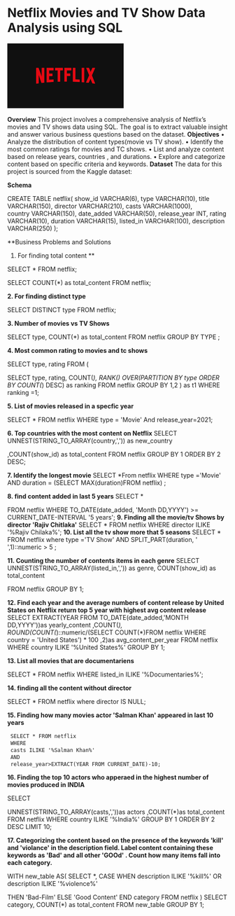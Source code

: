 # Netflix Movies and TV Show Data Analysis using SQL
![Netflix Logo](https://github.com/Fraz-Rasheed/Netflix_sql-Project/blob/main/download.png)

**Overview**
This project involves a comprehensive analysis of Netflix’s movies and TV shows data using SQL. The goal is to extract valuable insight and answer various business questions based on the dataset.
**Objectives** 
•	Analyze the distribution of content types(movie vs TV show).
•	Identify the most common ratings for movies and TC shows.
•	List and analyze content based on release years, countries , and durations.
•	Explore and categorize content based on specific criteria and keywords.
**Dataset**
The data for this project is sourced from the Kaggle dataset:

         
**Schema**
 
CREATE TABLE netflix(
show_id VARCHAR(6),
type VARCHAR(10),
title VARCHAR(150),
director VARCHAR(210),
casts VARCHAR(1000),	
country VARCHAR(150),
date_added VARCHAR(50),
release_year INT,
rating	VARCHAR(10),
duration VARCHAR(15),
listed_in VARCHAR(100),
description VARCHAR(250)
);









**Business Problems and Solutions
1.	For finding total content **

 SELECT * FROM netflix;

SELECT 
    COUNT(*) as total_content 
FROM netflix;


**2.	For finding distinct type**

SELECT 
DISTINCT type
FROM netflix;



 
**3.	Number of movies vs TV Shows**
 

SELECT 
type, 
COUNT(*) as total_content
FROM netflix
GROUP BY TYPE ;


**4.	Most common rating to movies and tc shows**

SELECT 
type, 
rating
FROM
(

SELECT 
type, 
rating,
COUNT(*),
RANK() OVER(PARTITION BY type ORDER BY COUNT(*) DESC) as ranking
FROM netflix
GROUP BY 1,2
) as t1
WHERE ranking =1;
 
**5.	List of movies released in a specfic year**

SELECT * FROM netflix
WHERE type = 'Movie' And
release_year=2021;
 
**6.	Top countries with the most content on Netflix**
SELECT
UNNEST(STRING_TO_ARRAY(country,',')) as new_country

,COUNT(show_id) as total_content
FROM netflix 
GROUP BY 1
ORDER BY 2 DESC;
 
**7.	Identify the longest movie**
SELECT *From netflix
WHERE 
type ='Movie'
AND
duration = (SELECT MAX(duration)FROM netflix)
;

 
**8.	find content added in last 5 years**
 SELECT *

FROM netflix
WHERE 
TO_DATE(date_added, 'Month DD,YYYY') >= CURRENT_DATE-INTERVAL '5 years';
**9.	Finding all the movie/tv Shows by director 'Rajiv Chitlaka'**
 SELECT * FROM netflix
WHERE director ILIKE '%Rajiv Chilaka%';
**10.	List all the tv show more that 5 seasons**
SELECT *
FROM netflix
where
type ='TV Show'
AND
SPLIT_PART(duration, ' ',1)::numeric > 5 ;
 
**11.	Counting the number of contents items in each genre**
SELECT 
UNNEST(STRING_TO_ARRAY(listed_in,','))
as genre,
COUNT(show_id) as total_content

FROM netflix
GROUP BY 1;

 
**12.	Find each year and the average numbers of content release by United States on Netflix return top 5 year with highest avg content release**
SELECT 
EXTRACT(YEAR FROM TO_DATE(date_added,'MONTH DD,YYYY'))as yearly_content
,COUNT(*),
ROUND(COUNT(*)::numeric/(SELECT COUNT(*)FROM netflix WHERE country = 'United States') * 100 ,2)as avg_content_per_year
FROM netflix
WHERE country ILIKE '%United States%'
GROUP BY 1;
 
**13.	List all movies that are documentariens** 

SELECT * FROM netflix WHERE
listed_in ILIKE '%Documentaries%';



**14.	 finding all the content without director**
 
 SELECT * FROM netflix where
 director IS NULL;

 
**15.	 Finding how many movies actor 'Salman Khan' appeared in last 10 years**

 	 SELECT * FROM netflix
	 WHERE 
	 casts ILIKE '%Salman Khan%'
	 AND
	 release_year>EXTRACT(YEAR FROM CURRENT_DATE)-10;
**16.	Finding the top 10 actors who apperaed in the highest number of movies produced in INDIA**
 

SELECT 

UNNEST(STRING_TO_ARRAY(casts,','))as actors
,COUNT(*)as total_content
FROM netflix
WHERE country ILIKE '%India%'
GROUP BY 1
ORDER BY 2 DESC
LIMIT 10;





**17.	Categorizing the content based on the presence of the keywords 'kill' and 'violance' 
in the description field. Label content containing these keywords as 'Bad' and all other 
'GOOd' . Count how many items fall into each category.**

WITH new_table
AS(
SELECT *,
CASE
WHEN
 description ILIKE '%kill%'
 OR
 description ILIKE '%violence%'

THEN 'Bad-Film'
ELSE 'Good Content'
END category
FROM netflix
)
SELECT
category,
COUNT(*) as total_content
FROM new_table
GROUP BY 1;
 
